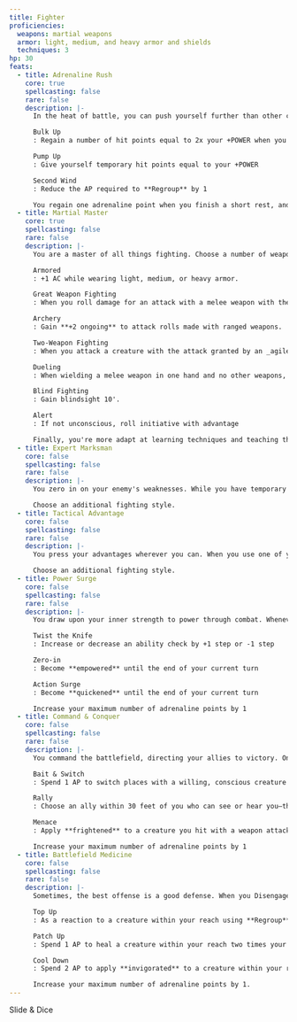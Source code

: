 ```yaml
---
title: Fighter
proficiencies:
  weapons: martial weapons
  armor: light, medium, and heavy armor and shields
  techniques: 3
hp: 30
feats:
  - title: Adrenaline Rush
    core: true
    spellcasting: false
    rare: false
    description: |-
      In the heat of battle, you can push yourself further than other combatants. You gain a number of adrenaline points you can use to power extraordinary feats in combat equal to your proficiency bonus. You can spend your adrenaline points to do one of the following:

      Bulk Up
      : Regain a number of hit points equal to 2x your +POWER when you **Regroup**

      Pump Up
      : Give yourself temporary hit points equal to your +POWER

      Second Wind
      : Reduce the AP required to **Regroup** by 1

      You regain one adrenaline point when you finish a short rest, and you regain all of them as part of your daily preparations. You can only use one adrenaline point per turn.
  - title: Martial Master
    core: true
    spellcasting: false
    rare: false
    description: |-
      You are a master of all things fighting. Choose a number of weapons up to your +POWER with which you're proficient: you gain mastery with them, and you can change your selection as part of your daily preparations. You can also choose a fighting style, which you can also change as part of your daily preparations:

      Armored
      : +1 AC while wearing light, medium, or heavy armor.

      Great Weapon Fighting
      : When you roll damage for an attack with a melee weapon with the two-handed or versatile property that you're wielding with two hands, treat a 1 or a 2 on the damage die as a 3.

      Archery
      : Gain **+2 ongoing** to attack rolls made with ranged weapons.

      Two-Weapon Fighting
      : When you attack a creature with the attack granted by an _agile_ weapon, the attack with your secondary weapon includes your ability score in its damage.

      Dueling
      : When wielding a melee weapon in one hand and no other weapons, gain **+2 ongoing** to attack rolls made with it

      Blind Fighting
      : Gain blindsight 10'.

      Alert
      : If not unconscious, roll initiative with advantage

      Finally, you're more adapt at learning techniques and teaching the ones you know—reduce the countdown required to teach a technique by 2 (minimum 1) and the countdown to learn a technique from a scroll by 2 (minimum 1).
  - title: Expert Marksman
    core: false
    spellcasting: false
    rare: false
    description: |-
      You zero in on your enemy's weaknesses. While you have temporary hit points or are invisible, your weapon attacks have +2 ongoing to attack rolls and gain piercing equal to your proficiency bonus. Additionally, once per turn, if you **strike** a creature when you have advantage, you can forgo rolling with advantage and instead **strike** the creature twice as part of the same attack, rolling separate attack rolls for each attack.

      Choose an additional fighting style.
  - title: Tactical Advantage
    core: false
    spellcasting: false
    rare: false
    description: |-
      You press your advantages wherever you can. When you use one of your adrenaline points, you can move up to half your speed without provoking reactions for moving out of reach of an enemy. Additionally, as a reaction to a creature using a technique in combat that you don't already know, you can spend 1 adrenaline point and mark 3-fatigue, or 1-exhaustion if it's rare, to learn it. Once you do this, you can't do it again until you've finished your daily preparations, and you can only learn a number of techniques this way equal to your +FOCUS (minimum 1).

      Choose an additional fighting style.
  - title: Power Surge
    core: false
    spellcasting: false
    rare: false
    description: |-
      You draw upon your inner strength to power through combat. Whenever you use Strike multiple times per turn, you can mark 1-fatigue to reduce the AP you need to spend by 1, to a minimum of 1 AP. You also gain additional ways to use your Adrenaline Surge:

      Twist the Knife
      : Increase or decrease an ability check by +1 step or -1 step

      Zero-in
      : Become **empowered** until the end of your current turn

      Action Surge
      : Become **quickened** until the end of your current turn

      Increase your maximum number of adrenaline points by 1
  - title: Command & Conquer
    core: false
    spellcasting: false
    rare: false
    description: |-
      You command the battlefield, directing your allies to victory. Once per short rest, you can spend 1 AP to survey all enemies you can see—you learn their CR, vulnerabilities, and resistances, if any. You also gain additional ways to use your Adrenaline Surge:

      Bait & Switch
      : Spend 1 AP to switch places with a willing, conscious creature within 5 feet of you. This does not provoke reactions from moving out of a creature's reach. Until the start of your next turn, either you or the creature you moved gains a bonus to their AC equal to your proficiency bonus.

      Rally
      : Choose an ally within 30 feet of you who can see or hear you—they become **quickened**

      Menace
      : Apply **frightened** to a creature you hit with a weapon attack.

      Increase your maximum number of adrenaline points by 1
  - title: Battlefield Medicine
    core: false
    spellcasting: false
    rare: false
    description: |-
      Sometimes, the best offense is a good defense. When you Disengage, you can mark up to 3-fatigue to gain +1 AC for each fatigue marked until the start of your next turn. You also gain additional ways to use your Adrenaline Surge:

      Top Up
      : As a reaction to a creature within your reach using **Regroup**, heal them for +POWER hit points

      Patch Up
      : Spend 1 AP to heal a creature within your reach two times your +POWER hit points

      Cool Down
      : Spend 2 AP to apply **invigorated** to a creature within your reach.

      Increase your maximum number of adrenaline points by 1.
---
```


Slide & Dice
